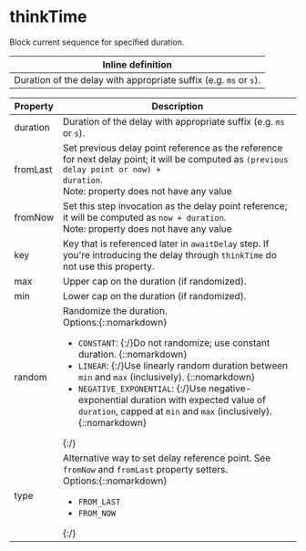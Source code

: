 # thinkTime

Block current sequence for specified duration. 

| Inline definition |
| -------- |
| Duration of the delay with appropriate suffix (e.g. `ms` or `s`). |


| Property | Description |
| ------- | -------- |
| duration | Duration of the delay with appropriate suffix (e.g. `ms` or `s`).  |
| fromLast | Set previous delay point reference as the reference for next delay point; it will be computed as <code>(previous delay point or now) + duration</code>. <br>Note: property does not have any value |
| fromNow | Set this step invocation as the delay point reference; it will be computed as <code>now + duration</code>. <br>Note: property does not have any value |
| key | Key that is referenced later in `awaitDelay` step. If you're introducing the delay through `thinkTime` do not use this property.  |
| max | Upper cap on the duration (if randomized).  |
| min | Lower cap on the duration (if randomized).  |
| random | Randomize the duration. <br>Options:{::nomarkdown}<ul><li><code>CONSTANT</code>: {:/}Do not randomize; use constant duration. {::nomarkdown}</li><li><code>LINEAR</code>: {:/}Use linearly random duration between <code>min</code> and <code>max</code> (inclusively). {::nomarkdown}</li><li><code>NEGATIVE_EXPONENTIAL</code>: {:/}Use negative-exponential duration with expected value of <code>duration</code>, capped at <code>min</code> and <code>max</code> (inclusively). {::nomarkdown}</li></ul>{:/} |
| type | Alternative way to set delay reference point. See `fromNow` and `fromLast` property setters. <br>Options:{::nomarkdown}<ul><li><code>FROM_LAST</code></li><li><code>FROM_NOW</code></li></ul>{:/} |

